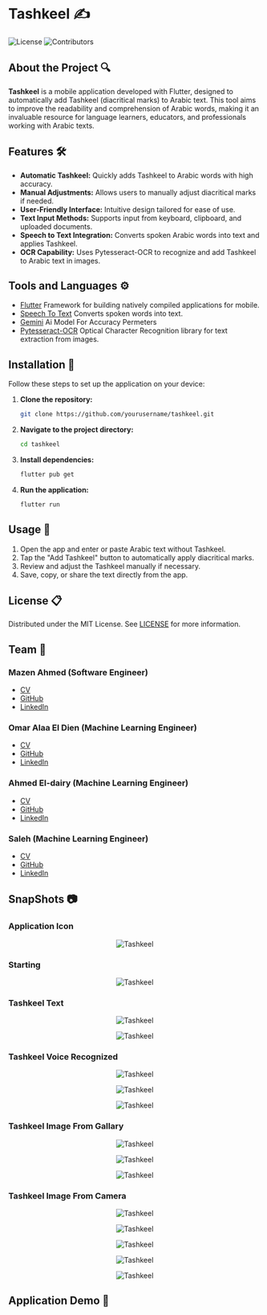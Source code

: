 # Tashkeel ✍️
![License](https://img.shields.io/github/license/Mazen20021/Tashkeel) ![Contributors](https://img.shields.io/github/contributors/Mazen20021/Tashkeel) 

## About the Project 🔍

**Tashkeel** is a mobile application developed with Flutter, designed to automatically add Tashkeel (diacritical marks) to Arabic text. This tool aims to improve the readability and comprehension of Arabic words, making it an invaluable resource for language learners, educators, and professionals working with Arabic texts.

## Features 🛠️

- **Automatic Tashkeel:** Quickly adds Tashkeel to Arabic words with high accuracy.
- **Manual Adjustments:** Allows users to manually adjust diacritical marks if needed.
- **User-Friendly Interface:** Intuitive design tailored for ease of use.
- **Text Input Methods:** Supports input from keyboard, clipboard, and uploaded documents.
- **Speech to Text Integration:** Converts spoken Arabic words into text and applies Tashkeel.
- **OCR Capability:** Uses Pytesseract-OCR to recognize and add Tashkeel to Arabic text in images.

## Tools and Languages ⚙️
- [Flutter](https://flutter.dev/) Framework for building natively compiled applications for mobile.
- [Speech To Text](https://pub.dev/packages/speech_to_text) Converts spoken words into text.
- [Gemini](https://www.gemini.com/) Ai Model For Accuracy Permeters
- [Pytesseract-OCR](https://github.com/tesseract-ocr/tesseract)  Optical Character Recognition library for text extraction from images.

## Installation 🔗

Follow these steps to set up the application on your device:

1. **Clone the repository:**

   ```bash
   git clone https://github.com/yourusername/tashkeel.git
   
2. **Navigate to the project directory:**
   ```bash
   cd tashkeel

3. **Install dependencies:**
    ```bash
   flutter pub get
    
4. **Run the application:**
   ```bash
   flutter run

## Usage 📱
1. Open the app and enter or paste Arabic text without Tashkeel.
2. Tap the "Add Tashkeel" button to automatically apply diacritical marks.
3. Review and adjust the Tashkeel manually if necessary.
4. Save, copy, or share the text directly from the app.

## License 📋
Distributed under the MIT License. See [LICENSE](https://github.com/Mazen20021/Tashkeel/blob/main/LICENSE.txt) for more information.
 
## Team 👥
### Mazen Ahmed (Software Engineer)
- [CV](https://mazen20021.github.io/CV/)
- [GitHub](https://github.com/Mazen20021)
- [LinkedIn](https://www.linkedin.com/in/mazen-mansour-b4726123a/)
### Omar Alaa El Dien (Machine Learning Engineer)
- [CV](https://omaraladi.github.io/omaraladin.github.io/ )
- [GitHub](https://github.com/OmarAladi)
- [LinkedIn](https://www.linkedin.com/in/omar-aladin/)
### Ahmed El-dairy (Machine Learning Engineer)
- [CV](https://ahmedfarag1.github.io/CV/)
- [GitHub](https://github.com/AhmedFarag1)
- [LinkedIn](https://www.linkedin.com/in/ahmedmohamedeldairy?utm_source=share&utm_campaign=share_via&utm_content=profile&utm_medium=android_app )
### Saleh (Machine Learning Engineer)
- [CV]()
- [GitHub](https://github.com/saleh1312)
- [LinkedIn]()

## SnapShots 📷

### Application Icon 
<p align="center">
  <img src="https://github.com/user-attachments/assets/f2e7925a-a283-499b-8ade-07068ea9388e" alt="Tashkeel" />
</p>

### Starting 

<p align="center">
  <img src="https://github.com/user-attachments/assets/6b002d04-5cbb-4c6a-8e10-29c86fd9a664" alt="Tashkeel" />
</p>

### Tashkeel Text

<p align="center">
  <img src="https://github.com/user-attachments/assets/2117348a-0c35-4f5f-a87c-16c395f94749" alt="Tashkeel" />
</p>

<p align="center">
  <img src="https://github.com/user-attachments/assets/a24ec4eb-1e98-4281-8c4f-74adfcbec42c" alt="Tashkeel" />
</p>

### Tashkeel Voice Recognized

<p align="center">
  <img src="https://github.com/user-attachments/assets/f99ebc3c-4263-49bf-be18-64eac1986bd9" alt="Tashkeel" />
</p>

<p align="center">
  <img src="https://github.com/user-attachments/assets/60f71dfc-c242-4211-8638-47767450c4b7" alt="Tashkeel" />
</p>

<p align="center">
  <img src="https://github.com/user-attachments/assets/92d4c21c-8920-46f3-92cb-f154112eb901" alt="Tashkeel" />
</p>

### Tashkeel Image From Gallary

<p align="center">
  <img src="https://github.com/user-attachments/assets/190c95a1-4dd7-40ea-b0d7-b18235277b4f" alt="Tashkeel" />
</p>

<p align="center">
  <img src="https://github.com/user-attachments/assets/22eb9cff-cb30-4d3a-a37d-fc98bd82885c" alt="Tashkeel" />
</p>

<p align="center">
  <img src="https://github.com/user-attachments/assets/7686727a-5a60-4f65-ae6b-ee37c698b9a6" alt="Tashkeel" />
</p>

### Tashkeel Image From Camera

<p align="center">
  <img src="https://github.com/user-attachments/assets/d758de14-0681-4ef7-bd55-4da86bcd44a5" alt="Tashkeel" />
</p>

<p align="center">
  <img src="https://github.com/user-attachments/assets/2e962822-42b2-4071-acd2-01aef23600f2" alt="Tashkeel" />
</p>

<p align="center">
  <img src="https://github.com/user-attachments/assets/aac73456-880f-4445-80b8-e9e4f4a74b45" alt="Tashkeel" />
</p>

<p align="center">
  <img src="https://github.com/user-attachments/assets/52ed0549-4187-4098-84b9-2ce681a472b8" alt="Tashkeel" />
</p>

<p align="center">
  <img src="https://github.com/user-attachments/assets/e49a6ee6-4bad-482d-9c9d-8c2ecb8e1b36" alt="Tashkeel" />
</p>

## Application Demo 📱
<p align="center">
  <src="https://drive.google.com/file/d/1GPgxxyzClz3hcjk0SQd4nbjDeCLtC3UI/view?usp=sharing" alt="Tashkeel" />
</p>

